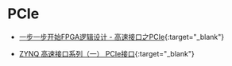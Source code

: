 PCIe
==

- [一步一步开始FPGA逻辑设计 - 高速接口之PCIe](https://blog.csdn.net/jackxu8/article/details/53288385){:target="_blank"}

- [ZYNQ 高速接口系列（一） PCIe接口](https://blog.csdn.net/long_fly/article/details/79150820){:target="_blank"}